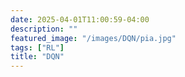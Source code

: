 ```yaml
---
date: 2025-04-01T11:00:59-04:00
description: ""
featured_image: "/images/DQN/pia.jpg"
tags: ["RL"]
title: "DQN"
---
```


## 